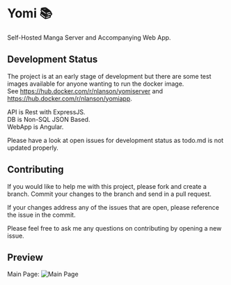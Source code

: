 # Yomi 📚
Self-Hosted Manga Server and Accompanying Web App.

## Development Status
The project is at an early stage of development but there are some test images available for anyone wanting to run the docker image.\
See https://hub.docker.com/r/nlanson/yomiserver and https://hub.docker.com/r/nlanson/yomiapp.

API is Rest with ExpressJS.\
DB is Non-SQL JSON Based.\
WebApp is Angular.

Please have a look at open issues for development status as todo.md is not updated properly.

## Contributing
If you would like to help me with this project, please fork and create a branch. Commit your changes to the branch and send in a pull request.

If your changes address any of the issues that are open, please reference the issue in the commit.

Please feel free to ask me any questions on contributing by opening a new issue.

## Preview
Main Page: 
![Main Page](https://i.imgur.com/o331hRW.jpg)

